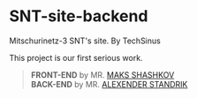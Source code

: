 # SNT-site-backend
Mitschurinetz-3 SNT's site. By TechSinus

This project is our first serious work.

>**FRONT-END** by MR. [MAKS SHASHKOV](https://github.com/Maks-Shashkov) <br>
>**BACK-END** by MR. [ALEXENDER STANDRIK](https://github.com/JunkieBebra)
